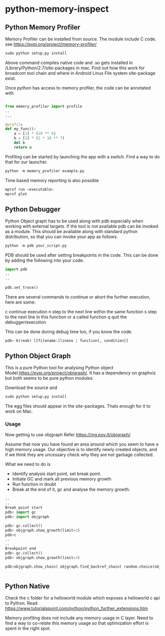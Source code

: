 # python-memory-inspect

## Python Memory Profiler
Memory Profiler can be installed from source. The module include C code. see https://pypi.org/project/memory-profiler/

```python
sudo python setup.py install 
```
Above command compiles native code and .so gets installed in /Library/Python/2.7/site-packages in mac. Find out how this work for broadcom tool chain and where in Android Linux File system site-package exist.

Once python has access to memory profiler, the code can be annotated with 

```python

from memory_profiler import profile
..
...

@profile
def my_func():
    a = [1] * (10 ** 6)
    b = [2] * (2 * 10 ** 7)
    del b
    return a
```

Profiling can be started by launching the app with a switch. Find a way to do that for our launcher.


```python
python -m memory_profiler example.py
```
Time based memory reporting is also possible

```python
mprof run <executable>
mprof plot
```      


## Python Debugger
Python Object graph has to be used along with pdb especially when working with external targets. If the tool is not available pdb can be invoked as a module. This should be available along with standard python distribution, so that you can invoke your app as follows.

```python
python -m pdb your_script.py
```
PDB should be used after setting breakpoints in the code. This can be done by adding the following into your code.

```python
import pdb
..
..

pdb.set_trace()

```
There are several commands to continue or abort the further execution, here are some:

c continue execution
n step to the next line within the same function
s step to the next line in this function or a called function
q quit the debugger/execution

This can be done during debug time too, if you know the code.

```python
pdb> b(reak) [[filename:]lineno | function[, condition]]
```

## Python Object Graph
This is a pure Python tool for analysing Python object Model.https://pypi.org/project/objgraph/. It has a dependency on graphviz but both seems to be pure python modules.

Download the source and

```python
sudo python setup.py install 
```
The egg files should appear in the site-packages. Thats enough for it to work on Mac.

### Usage

Now getting to use objgraph Refer https://mg.pov.lt/objgraph/

Assume that now you have found an area around which you seem to have a high memory usage. Our objective is to identify newly created objects, and if we think they are uncessary check why they are not garbage collected.

What we need to do is

* Identify analysis start point, set break point.
* Initiate GC and mark all previous memory growth
* Run function in doubt
* Break at the end of it, gc and analyse the memory growth.

```python
..
..
Break point start
pdb> import gc
pdb> import objgraph

pdb> gc.collect()
pdb> objgraph.show_growth(limit=3)
pdb>c
..
..
Breakpoint end
pdb> gc.collect()
pdb> objgraph.show_growth(limit=3)

pdb>objgraph.show_chain( objgraph.find_backref_chain( random.choice(objgraph.by_type('MyBigFatObject')),objgraph.is_proper_module),filename='chain.png')



```


## Python Native

Check the c folder for a helloworld module which exposes a helloworld c api to Python. Read https://www.tutorialspoint.com/python/python_further_extensions.htm

Memory profiling does not include any memory usage in C layer. Need to find a way to co-relate this memory usage so that optimization effort is spent in the right spot.
